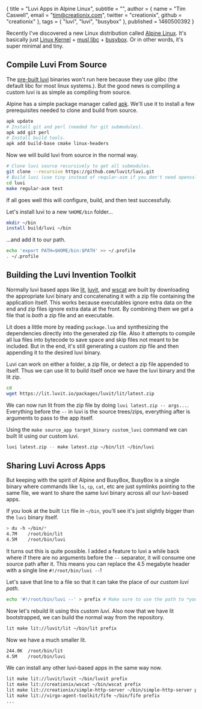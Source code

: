 { title = "Luvi Apps in Alpine Linux",
  subtitle = "",
  author = {
    name = "Tim Caswell",
    email = "tim@creationix.com",
    twitter = "creationix",
    github = "creationix"
  },
  tags = { "luvi", "luvi", "busybox" },
  published = 1460500392
}

Recently I've discovered a new Linux distribution called [Alpine Linux][].
It's basically just [Linux Kernel][] + [musl libc][] + [busybox][].  Or
in other words, it's super minimal and tiny.

## Compile Luvi From Source

The [pre-built luvi][] binaries won't run here because they use glibc (the
default libc for most linux systems.).  But the good news is compiling a custom
luvi is as simple as compiling from source.

Alpine has a simple package manager called [apk][].  We'll use it to install a
few prerequisites needed to clone and build from source.

```sh
apk update
# Install git and perl (needed for git submodules).
apk add git perl
# Install build tools.
apk add build-base cmake linux-headers
```

Now we will build luvi from source in the normal way.

```sh
# Clone luvi source recursively to get all submodules.
git clone --recursive https://github.com/luvit/luvi.git
# Build luvi (use tiny instead of reqular-asm if you don't need openssl)
cd luvi
make regular-asm test
```

If all goes well this will configure, build, and then test successfully.

Let's install luvi to a new `%HOME/bin` folder...

```sh
mkdir ~/bin
install build/luvi ~/bin
```

...and add it to our path.

```sh
echo 'export PATH=$HOME/bin:$PATH' >> ~/.profile
. ~/.profile
```

## Building the Luvi Invention Toolkit

Normally luvi based apps like [lit][], [luvit][], and [wscat][] are built by
downloading the appropriate luvi binary and concatenating it with a zip file
containing the application itself.  This works because executables ignore extra
data on the end and zip files ignore extra data at the front.  By combining them
we get a file that is *both* a zip file and an executable.

Lit does a little more by reading `package.lua` and synthesizing the dependencies
directly into the generated zip file.  Also it attempts to compile all lua files
into bytecode to save space and skip files not meant to be included.  But in the
end, it's still generating a custom zip file and then appending it to the
desired luvi binary.

Luvi can work on either a folder, a zip file, or detect a zip file appended to
itself.  Thus we can use lit to build itself once we have the luvi binary and the
lit zip.

```sh
cd
wget https://lit.luvit.io/packages/luvit/lit/latest.zip
```

We can now run lit from the zip file by doing `luvi latest.zip -- args...`.  
Everything before the `--` in luvi is the source trees/zips, everything after is
arguments to pass to the app itself.

Using the `make source_app target_binary custom_luvi` command we can built lit
using our custom luvi.

```sh
luvi latest.zip -- make latest.zip ~/bin/lit ~/bin/luvi
```

## Sharing Luvi Across Apps

But keeping with the spirit of Alpine and BusyBox, BusyBox is a single binary
where commands like `ls`, `cp`, `cat`, etc are just symlinks pointing to the
same file, we want to share the same luvi binary across all our luvi-based apps.

If you look at the built `lit` file in `~/bin`, you'll see it's just slightly
bigger than the `luvi` binary itself.

```sh
> du -h ~/bin/*
4.7M    /root/bin/lit
4.5M    /root/bin/luvi
```

It turns out this is quite possible.  I added a feature to luvi a while back
where if there are no arguments before the `--` separator, it will consume one
source path after it.  This means you can replace the 4.5 megabyte header with
a single line `#!/root/bin/luvi --`!

Let's save that line to a file so that it can take the place of our *custom
luvi path*.

```sh
echo '#!/root/bin/luvi --' > prefix # Make sure to use the path to *your* luvi.
```

Now let's rebuild lit using this *custom luvi*.  Also now that we have lit
bootstrapped, we can build the normal way from the repository.

```sh
lit make lit://luvit/lit ~/bin/lit prefix
```

Now we have a much smaller lit.

```sh
244.0K  /root/bin/lit
4.5M    /root/bin/luvi
```

We can install any other luvi-based apps in the same way now.

```sh
lit make lit://luvit/luvit ~/bin/luvit prefix
lit make lit://creationix/wscat ~/bin/wscat prefix
lit make lit://creationix/simple-http-server ~/bin/simple-http-server prefix
lit make lit://virgo-agent-toolkit/fife ~/bin/fife prefix
...
```

[Alpine Linux]: http://www.alpinelinux.org/
[Linux Kernel]: https://www.kernel.org/
[musl libc]: http://www.musl-libc.org/
[Busybox]: https://www.busybox.net/
[pre-built luvi]: https://github.com/luvit/luvi/releases
[apk]: http://wiki.alpinelinux.org/wiki/Alpine_Linux_package_management
[lit]: https://github.com/luvit/lit
[luvit]: https://github.com/luvit/luvit
[wscat]: https://github.com/creationix/wscat
